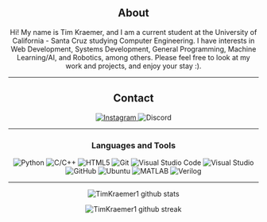 <div align="center">
  
## About
Hi! My name is Tim Kraemer, and I am a current student at the University of California - Santa Cruz studying Computer Engineering. I have interests in Web Development, Systems Development, General Programming, Machine Learning/AI, and Robotics, among others. Please feel free to look at my work and projects, and enjoy your stay :).

-------------------

## Contact
<a href="https://www.instagram.com/tim_krae/">![Instagram](https://img.shields.io/badge/Tim%20Kraemer-%23E4405F.svg?style=for-the-badge&logo=Instagram&logoColor=white)
</a> ![Discord](https://img.shields.io/badge/a%20french%20guy%237241-%237289DA.svg?style=for-the-badge&logo=discord&logoColor=white)

-------------------

### Languages and Tools  
![Python](https://img.shields.io/badge/python-%2314354C.svg?style=for-the-badge&logo=python&logoColor=white) ![C/C++](https://img.shields.io/badge/c%2Fc%2B%2B-%23239120.svg?style=for-the-badge&logo) ![HTML5](https://img.shields.io/badge/html5-%23E34F26.svg?style=for-the-badge&logo=html5&logoColor=white) ![Git](https://img.shields.io/badge/git-%23F05033.svg?style=for-the-badge&logo=git&logoColor=white) ![Visual Studio Code](https://img.shields.io/badge/VisualStudioCode-0078d7.svg?style=for-the-badge&logo=visual-studio-code&logoColor=white) ![Visual Studio](https://img.shields.io/badge/VisualStudio-5C2D91.svg?style=for-the-badge&logo=visual-studio&logoColor=white) ![GitHub](https://img.shields.io/badge/github-%23121011.svg?style=for-the-badge&logo=github&logoColor=white) ![Ubuntu](https://img.shields.io/badge/Ubuntu-E95420?style=for-the-badge&logo=ubuntu&logoColor=white) ![MATLAB](https://img.shields.io/badge/MATLAB-000000?style=flat-square&logo=Matrix) ![Verilog](https://img.shields.io/badge/Verilog-236854?style=flat-square&logo=Velog)
  
-------------------
  
![TimKraemer1 github stats](https://github-readme-stats.vercel.app/api?username=TimKraemer1&show_icons=true&theme=radical&count_private=true&include_all_commits=true)

![TimKraemer1 github streak](https://github-readme-streak-stats.herokuapp.com/?user=TimKraemer1&theme=radical&include_all_commits=true&count_private=true)

 <div>
